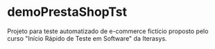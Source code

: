 # demoPrestaShopTst
Projeto para teste automatizado de e-commerce fictício proposto pelo curso "Início Rápido de Teste em Software" da Iterasys.
